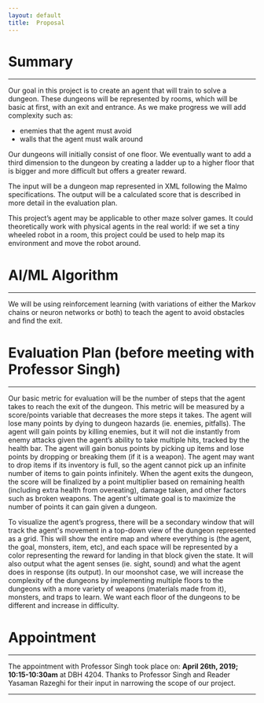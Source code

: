 ```yaml
---
layout: default
title:  Proposal
---
```


# Summary
----------
Our goal in this project is to create an agent that will train to solve a dungeon. These dungeons will be represented by rooms, which will be basic at first, with an exit and entrance. As we make progress we will add complexity such as: 
- enemies that the agent must avoid 
- walls that the agent must walk around

Our dungeons will initially consist of one floor. We eventually want to add a third dimension to the dungeon by creating a ladder up to a higher floor that is bigger and more difficult but offers a greater reward. 

The input will be a dungeon map represented in XML following the Malmo specifications. The output will be a calculated score that is described in more detail in the evaluation plan.

This project’s agent may be applicable to other maze solver games. It could theoretically work with physical agents in the real world: if we set a tiny wheeled robot in a room, this project could be used to help map its environment and move the robot around.

# AI/ML Algorithm
-----------------
We will be using reinforcement learning (with variations of either the Markov chains or neuron networks or both) to teach the agent to avoid obstacles and find the exit.

# Evaluation Plan (before meeting with Professor Singh)
------------------
Our basic metric for evaluation will be the number of steps that the agent takes to reach the exit of the dungeon. This metric will be measured by a score/points variable that decreases the more steps it takes. The agent will lose many points by dying to dungeon hazards (ie. enemies, pitfalls). The agent will gain points by killing enemies, but it will not die instantly from enemy attacks given the agent’s ability to take multiple hits, tracked by the health bar. The agent will gain bonus points by picking up items and lose points by dropping or breaking them (if it is a weapon).  The agent may want to drop items if its inventory is full, so the agent cannot pick up an infinite number of items to gain points infinitely. When the agent exits the dungeon, the score will be finalized by a point multiplier based on remaining health (including extra health from overeating), damage taken, and other factors such as broken weapons. The agent's ultimate goal is to maximize the number of points it can gain given a dungeon.

To visualize the agent’s progress, there will be a secondary window that will track the agent's movement in a top-down view of the dungeon represented as a grid. This will show the entire map and where everything is (the agent, the goal, monsters, item, etc), and each space will be represented by a color representing the reward for landing in that block given the state. It will also output what the agent senses (ie. sight, sound) and what the agent does in response (its output). In our moonshot case, we will increase the complexity of the dungeons by implementing multiple floors to the dungeons with a more variety of weapons (materials made from it), monsters, and traps to learn. We want each floor of the dungeons to be different and increase in difficulty.


# Appointment
-------------
The appointment with Professor Singh took place on: **April 26th, 2019; 10:15-10:30am** at DBH 4204. Thanks to Professor Singh and Reader Yasaman Razeghi for their input in narrowing the scope of our project.

---
